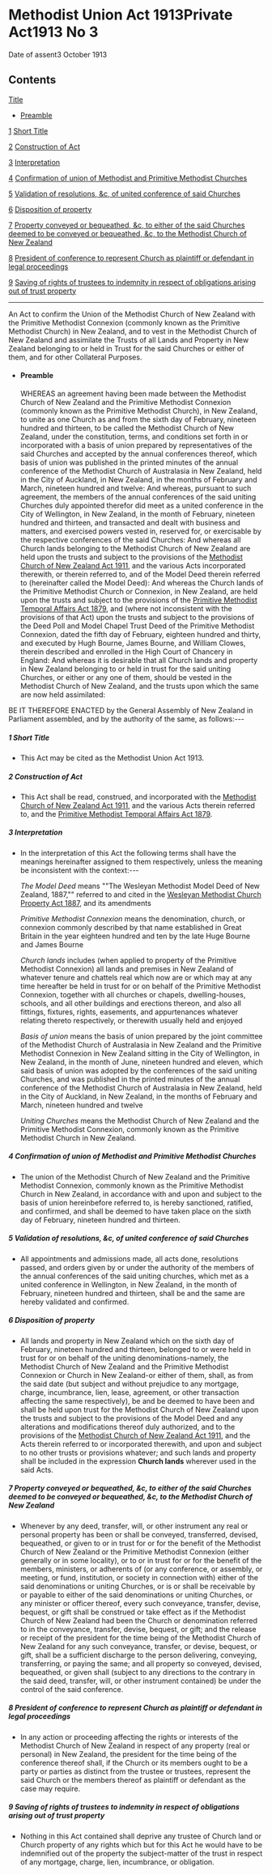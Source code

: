 # Methodist Union Act 1913Private Act1913 No 3

Date of assent3 October 1913

## Contents

[Title][0]
    
*   [Preamble][1]

[1][2] [Short Title][2]

[2][3] [Construction of Act][3]

[3][4] [Interpretation][4]

[4][5] [Confirmation of union of Methodist and Primitive Methodist Churches][5]

[5][6] [Validation of resolutions, &c, of united conference of said Churches][6]

[6][7] [Disposition of property][7]

[7][8] [Property conveyed or bequeathed, &c, to either of the said Churches deemed to be conveyed or bequeathed, &c, to the Methodist Church of New Zealand][8]

[8][9] [President of conference to represent Church as plaintiff or defendant in legal proceedings][9]

[9][10] [Saving of rights of trustees to indemnity in respect of obligations arising out of trust property][10]

---

An Act to confirm the Union of the Methodist Church of New Zealand with the Primitive Methodist Connexion (commonly known as the Primitive Methodist Church) in New Zealand, and to vest in the Methodist Church of New Zealand and assimilate the Trusts of all Lands and Property in New Zealand belonging to or held in Trust for the said Churches or either of them, and for other Collateral Purposes.
    
*   #### Preamble
    
    WHEREAS an agreement having been made between the Methodist Church of New Zealand and the Primitive Methodist Connexion (commonly known as the Primitive Methodist Church), in New Zealand, to unite as one Church as and from the sixth day of February, nineteen hundred and thirteen, to be called the Methodist Church of New Zealand, under the constitution, terms, and conditions set forth in or incorporated with a basis of union prepared by representatives of the said Churches and accepted by the annual conferences thereof, which basis of union was published in the printed minutes of the annual conference of the Methodist Church of Australasia in New Zealand, held in the City of Auckland, in New Zealand, in the months of February and March, nineteen hundred and twelve: And whereas, pursuant to such agreement, the members of the annual conferences of the said uniting Churches duly appointed therefor did meet as a united conference in the City of Wellington, in New Zealand, in the month of February, nineteen hundred and thirteen, and transacted and dealt with business and matters, and exercised powers vested in, reserved for, or exercisable by the respective conferences of the said Churches: And whereas all Church lands belonging to the Methodist Church of New Zealand are held upon the trusts and subject to the provisions of the [Methodist Church of New Zealand Act 1911][11], and the various Acts incorporated therewith, or therein referred to, and of the Model Deed therein referred to (hereinafter called the Model Deed): And whereas the Church lands of the Primitive Methodist Church or Connexion, in New Zealand, are held upon the trusts and subject to the provisions of the [Primitive Methodist Temporal Affairs Act 1879][12], and (where not inconsistent with the provisions of that Act) upon the trusts and subject to the provisions of the Deed Poll and Model Chapel Trust Deed of the Primitive Methodist Connexion, dated the fifth day of February, eighteen hundred and thirty, and executed by Hugh Bourne, James Bourne, and William Clowes, therein described and enrolled in the High Court of Chancery in England: And whereas it is desirable that all Church lands and property in New Zealand belonging to or held in trust for the said uniting Churches, or either or any one of them, should be vested in the Methodist Church of New Zealand, and the trusts upon which the same are now held assimilated:

BE IT THEREFORE ENACTED by the General Assembly of New Zealand in Parliament assembled, and by the authority of the same, as follows:---

##### 1 Short Title
    
*   This Act may be cited as the Methodist Union Act 1913\.

##### 2 Construction of Act
    
*   This Act shall be read, construed, and incorporated with the [Methodist Church of New Zealand Act 1911][11], and the various Acts therein referred to, and the [Primitive Methodist Temporal Affairs Act 1879][12].

##### 3 Interpretation
    
*   In the interpretation of this Act the following terms shall have the meanings hereinafter assigned to them respectively, unless the meaning be inconsistent with the context:---
    
    _The Model Deed_ means ""The Wesleyan Methodist Model Deed of New Zealand, 1887,"" referred to and cited in the [Wesleyan Methodist Church Property Act 1887][13], and its amendments
    
    _Primitive Methodist Connexion_ means the denomination, church, or connexion commonly described by that name established in Great Britain in the year eighteen hundred and ten by the late Huge Bourne and James Bourne
    
    _Church lands_ includes (when applied to property of the Primitive Methodist Connexion) all lands and premises in New Zealand of whatever tenure and chattels real which now are or which may at any time hereafter be held in trust for or on behalf of the Primitive Methodist Connexion, together with all churches or chapels, dwelling-houses, schools, and all other buildings and erections thereon, and also all fittings, fixtures, rights, easements, and appurtenances whatever relating thereto respectively, or therewith usually held and enjoyed
    
    _Basis of union_ means the basis of union prepared by the joint committee of the Methodist Church of Australasia in New Zealand and the Primitive Methodist Connexion in New Zealand sitting in the City of Wellington, in New Zealand, in the month of June, nineteen hundred and eleven, which said basis of union was adopted by the conferences of the said uniting Churches, and was published in the printed minutes of the annual conference of the Methodist Church of Australasia in New Zealand, held in the City of Auckland, in New Zealand, in the months of February and March, nineteen hundred and twelve
    
    _Uniting Churches_ means the Methodist Church of New Zealand and the Primitive Methodist Connexion, commonly known as the Primitive Methodist Church in New Zealand.

##### 4 Confirmation of union of Methodist and Primitive Methodist Churches
    
*   The union of the Methodist Church of New Zealand and the Primitive Methodist Connexion, commonly known as the Primitive Methodist Church in New Zealand, in accordance with and upon and subject to the basis of union hereinbefore referred to, is hereby sanctioned, ratified, and confirmed, and shall be deemed to have taken place on the sixth day of February, nineteen hundred and thirteen.

##### 5 Validation of resolutions, &c, of united conference of said Churches
    
*   All appointments and admissions made, all acts done, resolutions passed, and orders given by or under the authority of the members of the annual conferences of the said uniting churches, which met as a united conference in Wellington, in New Zealand, in the month of February, nineteen hundred and thirteen, shall be and the same are hereby validated and confirmed.

##### 6 Disposition of property
    
*   All lands and property in New Zealand which on the sixth day of February, nineteen hundred and thirteen, belonged to or were held in trust for or on behalf of the uniting denominations-namely, the Methodist Church of New Zealand and the Primitive Methodist Connexion or Church in New Zealand-or either of them, shall, as from the said date (but subject and without prejudice to any mortgage, charge, incumbrance, lien, lease, agreement, or other transaction affecting the same respectively), be and be deemed to have been and shall be held upon trust for the Methodist Church of New Zealand upon the trusts and subject to the provisions of the Model Deed and any alterations and modifications thereof duly authorized, and to the provisions of the [Methodist Church of New Zealand Act 1911][11], and the Acts therein referred to or incorporated therewith, and upon and subject to no other trusts or provisions whatever; and such lands and property shall be included in the expression **Church lands** wherever used in the said Acts.

##### 7 Property conveyed or bequeathed, &c, to either of the said Churches deemed to be conveyed or bequeathed, &c, to the Methodist Church of New Zealand
    
*   Whenever by any deed, transfer, will, or other instrument any real or personal property has been or shall be conveyed, transferred, devised, bequeathed, or given to or in trust for or for the benefit of the Methodist Church of New Zealand or the Primitive Methodist Connexion (either generally or in some locality), or to or in trust for or for the benefit of the members, ministers, or adherents of (or any conference, or assembly, or meeting, or fund, institution, or society in connection with) either of the said denominations or uniting Churches, or is or shall be receivable by or payable to either of the said denominations or uniting Churches, or any minister or officer thereof, every such conveyance, transfer, devise, bequest, or gift shall be construed or take effect as if the Methodist Church of New Zealand had been the Church or denomination referred to in the conveyance, transfer, devise, bequest, or gift; and the release or receipt of the president for the time being of the Methodist Church of New Zealand for any such conveyance, transfer, or devise, bequest, or gift, shall be a sufficient discharge to the person delivering, conveying, transferring, or paying the same; and all property so conveyed, devised, bequeathed, or given shall (subject to any directions to the contrary in the said deed, transfer, will, or other instrument contained) be under the control of the said conference.

##### 8 President of conference to represent Church as plaintiff or defendant in legal proceedings
    
*   In any action or proceeding affecting the rights or interests of the Methodist Church of New Zealand in respect of any property (real or personal) in New Zealand, the president for the time being of the conference thereof shall, if the Church or its members ought to be a party or parties as distinct from the trustee or trustees, represent the said Church or the members thereof as plaintiff or defendant as the case may require.

##### 9 Saving of rights of trustees to indemnity in respect of obligations arising out of trust property
    
*   Nothing in this Act contained shall deprive any trustee of Church land or Church property of any rights which but for this Act he would have to be indemnified out of the property the subject-matter of the trust in respect of any mortgage, charge, lien, incumbrance, or obligation.



[0]: http://www.legislation.govt.nz/act/private/1913/0003/latest/whole.html#DLM92592
[1]: http://www.legislation.govt.nz/act/private/1913/0003/latest/whole.html#DLM92593
[2]: http://www.legislation.govt.nz/act/private/1913/0003/latest/whole.html#DLM92596
[3]: http://www.legislation.govt.nz/act/private/1913/0003/latest/whole.html#DLM92597
[4]: http://www.legislation.govt.nz/act/private/1913/0003/latest/whole.html#DLM92598
[5]: http://www.legislation.govt.nz/act/private/1913/0003/latest/whole.html#DLM92909
[6]: http://www.legislation.govt.nz/act/private/1913/0003/latest/whole.html#DLM92910
[7]: http://www.legislation.govt.nz/act/private/1913/0003/latest/whole.html#DLM92911
[8]: http://www.legislation.govt.nz/act/private/1913/0003/latest/whole.html#DLM92912
[9]: http://www.legislation.govt.nz/act/private/1913/0003/latest/whole.html#DLM92913
[10]: http://www.legislation.govt.nz/act/private/1913/0003/latest/whole.html#DLM92914
[11]: http://www.legislation.govt.nz/act/private/1913/0003/latest/link.aspx?id=DLM37173
[12]: http://www.legislation.govt.nz/act/private/1913/0003/latest/link.aspx?id=DLM90072
[13]: http://www.legislation.govt.nz/act/private/1913/0003/latest/link.aspx?id=DLM91550